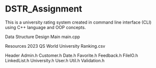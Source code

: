 # DSTR_Assignment

This is a university rating system created in command line interface (CLI) using C++ language and OOP concepts.

Data Structure Design
Main
main.cpp

Resources
2023 QS World University Ranking.csv

Header
Admin.h
Customer.h
Date.h
Favorite.h
Feedback.h
FileIO.h
LinkedList.h
University.h
User.h
Util.h
Validation.h